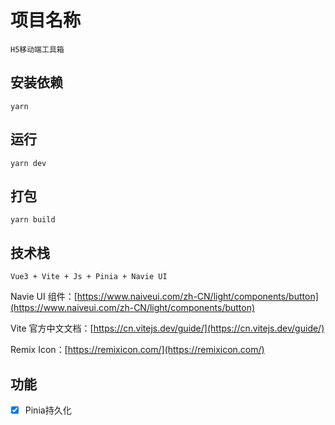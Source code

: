 # 项目名称

    H5移动端工具箱
    
## 安装依赖

    yarn

 ## 运行

    yarn dev

 ## 打包

    yarn build

 ## 技术栈

    Vue3 + Vite + Js + Pinia + Navie UI




Navie UI 组件：[https://www.naiveui.com/zh-CN/light/components/button](https://www.naiveui.com/zh-CN/light/components/button)

Vite 官方中文文档：[https://cn.vitejs.dev/guide/](https://cn.vitejs.dev/guide/)

Remix Icon：[https://remixicon.com/](https://remixicon.com/)



  ## 功能

- [x] Pinia持久化
